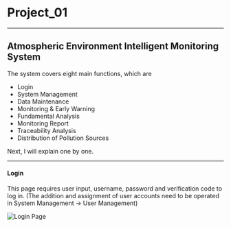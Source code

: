 # Project_01
-------------------------------------------------------------
## Atmospheric Environment Intelligent Monitoring System

The system covers eight main functions, which are
* Login
* System Management
* Data Maintenance
* Monitoring & Early Warning
* Fundamental Analysis
* Monitoring Report
* Traceability Analysis
* Distribution of Pollution Sources

Next, I will explain one by one.

-------------------------------------------------------------

#### Login

This page requires user input, username, password and verification code to log in. (The addition and assignment of user accounts need to be operated in System Management -> User Management)

![Login Page](https://s4.music.126.net/style/web2/img/default/default_album.jpg "Login Page")




